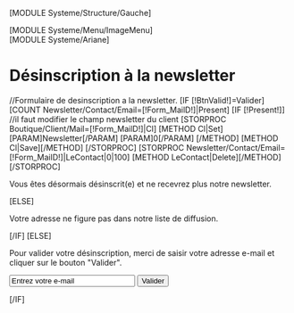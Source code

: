 [MODULE Systeme/Structure/Gauche]
<div id="Milieu">
	[MODULE Systeme/Menu/ImageMenu]
	<div id="Data">
		[MODULE Systeme/Ariane]
		<h1>D&eacute;sinscription &agrave; la newsletter</h1>
		<div class="Article">
			//Formulaire de desinscription a la newsletter.	
			[IF [!BtnValid!]=Valider]
				[COUNT Newsletter/Contact/Email=[!Form_MailD!]|Present]
				[IF [!Present!]]
					//il faut modifier le champ newsletter du client
					[STORPROC Boutique/Client/Mail=[!Form_MailD!]|Cl]
						[METHOD Cl|Set]
							[PARAM]Newsletter[/PARAM]
							[PARAM]0[/PARAM]
						[/METHOD]
						[METHOD Cl|Save][/METHOD]
					[/STORPROC]
					[STORPROC Newsletter/Contact/Email=[!Form_MailD!]|LeContact|0|100]
						[METHOD LeContact|Delete][/METHOD]
					[/STORPROC]
					<p class="Description">Vous &ecirc;tes d&eacute;sormais d&eacute;sinscrit(e) et ne recevrez plus notre newsletter.</p>
				[ELSE]
					<p class="Description">Votre adresse ne figure pas dans notre liste de diffusion.</p>
				[/IF]
			[ELSE]
				<p class="Description">Pour valider votre d&eacute;sinscription, merci de saisir votre adresse e-mail et cliquer sur le bouton "Valider".</p>
				<form action="/Systeme/Newsletter/Desinscription" method="post" >
					<div class="LigneForm">
						<input type="text" name="Form_MailD" size="25" value="Entrez votre e-mail" />	
						<input type="submit" name="BtnValid" value="Valider" />
					</div>
				</form>
			[/IF]
		</div>
	</div>
</div>
<div class="Clear"></div>